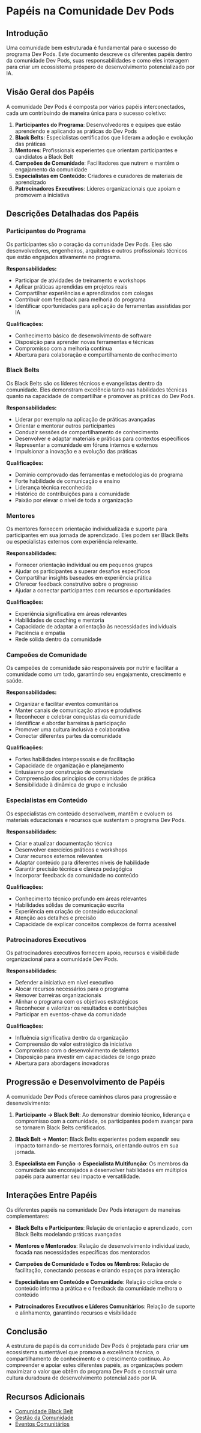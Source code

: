 <!--
Original file: /docs/community/roles.md
English version: 2023-03-20
Last translation update: 2023-03-24
Translated by: AI Assistant
-->

# Papéis na Comunidade Dev Pods

## Introdução

Uma comunidade bem estruturada é fundamental para o sucesso do programa Dev Pods. Este documento descreve os diferentes papéis dentro da comunidade Dev Pods, suas responsabilidades e como eles interagem para criar um ecossistema próspero de desenvolvimento potencializado por IA.

## Visão Geral dos Papéis

A comunidade Dev Pods é composta por vários papéis interconectados, cada um contribuindo de maneira única para o sucesso coletivo:

1. **Participantes do Programa**: Desenvolvedores e equipes que estão aprendendo e aplicando as práticas do Dev Pods
2. **Black Belts**: Especialistas certificados que lideram a adoção e evolução das práticas
3. **Mentores**: Profissionais experientes que orientam participantes e candidatos a Black Belt
4. **Campeões de Comunidade**: Facilitadores que nutrem e mantêm o engajamento da comunidade
5. **Especialistas em Conteúdo**: Criadores e curadores de materiais de aprendizado
6. **Patrocinadores Executivos**: Líderes organizacionais que apoiam e promovem a iniciativa

## Descrições Detalhadas dos Papéis

### Participantes do Programa

Os participantes são o coração da comunidade Dev Pods. Eles são desenvolvedores, engenheiros, arquitetos e outros profissionais técnicos que estão engajados ativamente no programa.

**Responsabilidades:**
- Participar de atividades de treinamento e workshops
- Aplicar práticas aprendidas em projetos reais
- Compartilhar experiências e aprendizados com colegas
- Contribuir com feedback para melhoria do programa
- Identificar oportunidades para aplicação de ferramentas assistidas por IA

**Qualificações:**
- Conhecimento básico de desenvolvimento de software
- Disposição para aprender novas ferramentas e técnicas
- Compromisso com a melhoria contínua
- Abertura para colaboração e compartilhamento de conhecimento

### Black Belts

Os Black Belts são os líderes técnicos e evangelistas dentro da comunidade. Eles demonstram excelência tanto nas habilidades técnicas quanto na capacidade de compartilhar e promover as práticas do Dev Pods.

**Responsabilidades:**
- Liderar por exemplo na aplicação de práticas avançadas
- Orientar e mentorar outros participantes
- Conduzir sessões de compartilhamento de conhecimento
- Desenvolver e adaptar materiais e práticas para contextos específicos
- Representar a comunidade em fóruns internos e externos
- Impulsionar a inovação e a evolução das práticas

**Qualificações:**
- Domínio comprovado das ferramentas e metodologias do programa
- Forte habilidade de comunicação e ensino
- Liderança técnica reconhecida
- Histórico de contribuições para a comunidade
- Paixão por elevar o nível de toda a organização

### Mentores

Os mentores fornecem orientação individualizada e suporte para participantes em sua jornada de aprendizado. Eles podem ser Black Belts ou especialistas externos com experiência relevante.

**Responsabilidades:**
- Fornecer orientação individual ou em pequenos grupos
- Ajudar os participantes a superar desafios específicos
- Compartilhar insights baseados em experiência prática
- Oferecer feedback construtivo sobre o progresso
- Ajudar a conectar participantes com recursos e oportunidades

**Qualificações:**
- Experiência significativa em áreas relevantes
- Habilidades de coaching e mentoria
- Capacidade de adaptar a orientação às necessidades individuais
- Paciência e empatia
- Rede sólida dentro da comunidade

### Campeões de Comunidade

Os campeões de comunidade são responsáveis por nutrir e facilitar a comunidade como um todo, garantindo seu engajamento, crescimento e saúde.

**Responsabilidades:**
- Organizar e facilitar eventos comunitários
- Manter canais de comunicação ativos e produtivos
- Reconhecer e celebrar conquistas da comunidade
- Identificar e abordar barreiras à participação
- Promover uma cultura inclusiva e colaborativa
- Conectar diferentes partes da comunidade

**Qualificações:**
- Fortes habilidades interpessoais e de facilitação
- Capacidade de organização e planejamento
- Entusiasmo por construção de comunidade
- Compreensão dos princípios de comunidades de prática
- Sensibilidade à dinâmica de grupo e inclusão

### Especialistas em Conteúdo

Os especialistas em conteúdo desenvolvem, mantêm e evoluem os materiais educacionais e recursos que sustentam o programa Dev Pods.

**Responsabilidades:**
- Criar e atualizar documentação técnica
- Desenvolver exercícios práticos e workshops
- Curar recursos externos relevantes
- Adaptar conteúdo para diferentes níveis de habilidade
- Garantir precisão técnica e clareza pedagógica
- Incorporar feedback da comunidade no conteúdo

**Qualificações:**
- Conhecimento técnico profundo em áreas relevantes
- Habilidades sólidas de comunicação escrita
- Experiência em criação de conteúdo educacional
- Atenção aos detalhes e precisão
- Capacidade de explicar conceitos complexos de forma acessível

### Patrocinadores Executivos

Os patrocinadores executivos fornecem apoio, recursos e visibilidade organizacional para a comunidade Dev Pods.

**Responsabilidades:**
- Defender a iniciativa em nível executivo
- Alocar recursos necessários para o programa
- Remover barreiras organizacionais
- Alinhar o programa com os objetivos estratégicos
- Reconhecer e valorizar os resultados e contribuições
- Participar em eventos-chave da comunidade

**Qualificações:**
- Influência significativa dentro da organização
- Compreensão do valor estratégico da iniciativa
- Compromisso com o desenvolvimento de talentos
- Disposição para investir em capacidades de longo prazo
- Abertura para abordagens inovadoras

## Progressão e Desenvolvimento de Papéis

A comunidade Dev Pods oferece caminhos claros para progressão e desenvolvimento:

1. **Participante → Black Belt**: Ao demonstrar domínio técnico, liderança e compromisso com a comunidade, os participantes podem avançar para se tornarem Black Belts certificados.

2. **Black Belt → Mentor**: Black Belts experientes podem expandir seu impacto tornando-se mentores formais, orientando outros em sua jornada.

3. **Especialista em Função → Especialista Multifunção**: Os membros da comunidade são encorajados a desenvolver habilidades em múltiplos papéis para aumentar seu impacto e versatilidade.

## Interações Entre Papéis

Os diferentes papéis na comunidade Dev Pods interagem de maneiras complementares:

- **Black Belts e Participantes**: Relação de orientação e aprendizado, com Black Belts modelando práticas avançadas
  
- **Mentores e Mentorados**: Relação de desenvolvimento individualizado, focada nas necessidades específicas dos mentorados
  
- **Campeões de Comunidade e Todos os Membros**: Relação de facilitação, conectando pessoas e criando espaços para interação
  
- **Especialistas em Conteúdo e Comunidade**: Relação cíclica onde o conteúdo informa a prática e o feedback da comunidade melhora o conteúdo
  
- **Patrocinadores Executivos e Líderes Comunitários**: Relação de suporte e alinhamento, garantindo recursos e visibilidade

## Conclusão

A estrutura de papéis da comunidade Dev Pods é projetada para criar um ecossistema sustentável que promova a excelência técnica, o compartilhamento de conhecimento e o crescimento contínuo. Ao compreender e apoiar estes diferentes papéis, as organizações podem maximizar o valor que obtêm do programa Dev Pods e construir uma cultura duradoura de desenvolvimento potencializado por IA.

## Recursos Adicionais

- [Comunidade Black Belt](./black-belt.md)
- [Gestão da Comunidade](./management.md)
- [Eventos Comunitários](./events.md) 
